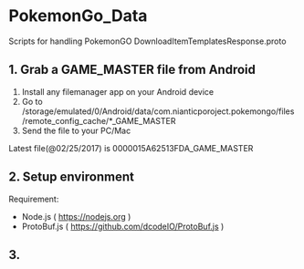 # PokemonGo_Data
Scripts for handling PokemonGO DownloadItemTemplatesResponse.proto

## 1. Grab a GAME_MASTER file from Android
1. Install any filemanager app on your Android device
2. Go to /storage/emulated/0/Android/data/com.nianticporoject.pokemongo/files/remote_config_cache/\*_GAME_MASTER
3. Send the file to your PC/Mac

Latest file(@02/25/2017) is 0000015A62513FDA_GAME_MASTER


## 2. Setup environment
Requirement:
- Node.js ( https://nodejs.org )
- ProtoBuf.js ( https://github.com/dcodeIO/ProtoBuf.js )

## 3. 
